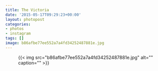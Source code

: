 ```yaml
---
title: The Victoria
date: '2015-05-17T09:29:23+00:00'
layout: photopost
categories:
- photos
- instagram
tags: []
image: b86afbe77ee552a7a4fd34252487881e.jpg
---
```


<figure class="photo photo--square">
  {{< img src="b86afbe77ee552a7a4fd34252487881e.jpg" alt="" caption="" >}}

</figure>




